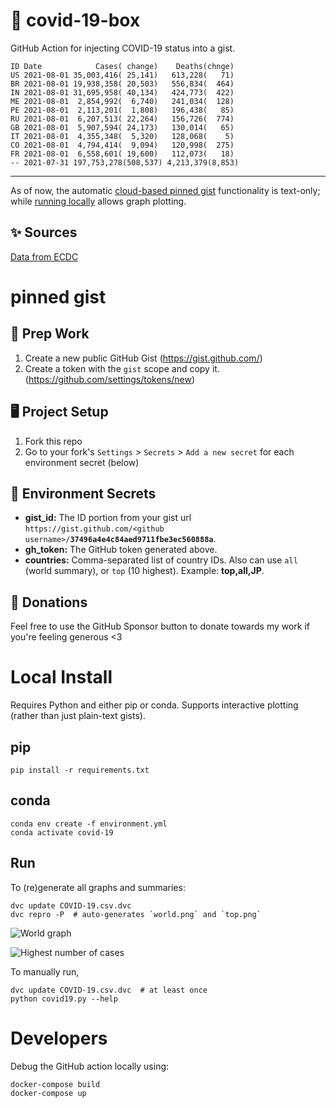 # 🏥 covid-19-box

GitHub Action for injecting COVID-19 status into a gist.

```
ID Date            Cases( change)    Deaths(chnge)
US 2021-08-01 35,003,416( 25,141)   613,228(   71)
BR 2021-08-01 19,938,358( 20,503)   556,834(  464)
IN 2021-08-01 31,695,958( 40,134)   424,773(  422)
ME 2021-08-01  2,854,992(  6,740)   241,034(  128)
PE 2021-08-01  2,113,201(  1,808)   196,438(   85)
RU 2021-08-01  6,207,513( 22,264)   156,726(  774)
GB 2021-08-01  5,907,594( 24,173)   130,014(   65)
IT 2021-08-01  4,355,348(  5,320)   128,068(    5)
CO 2021-08-01  4,794,414(  9,094)   120,998(  275)
FR 2021-08-01  6,558,601( 19,600)   112,073(   18)
-- 2021-07-31 197,753,278(508,537) 4,213,379(8,853)
```

---

As of now, the automatic [cloud-based pinned gist](#pinned-gist) functionality is text-only;
while [running locally](#local-install) allows graph plotting.

## ✨ Sources

[Data from ECDC](https://www.ecdc.europa.eu/en/publications-data/download-todays-data-geographic-distribution-covid-19-cases-worldwide)

# pinned gist

## 🎒 Prep Work
1. Create a new public GitHub Gist (https://gist.github.com/)
1. Create a token with the `gist` scope and copy it. (https://github.com/settings/tokens/new)

## 🖥 Project Setup
1. Fork this repo
1. Go to your fork's `Settings` > `Secrets` > `Add a new secret` for each environment secret (below)

## 🤫 Environment Secrets
- **gist_id:** The ID portion from your gist url `https://gist.github.com/<github username>/`**`37496a4e4c84aed9711fbe3ec560888a`**.
- **gh_token:** The GitHub token generated above.
- **countries:** Comma-separated list of country IDs. Also can use `all` (world summary), or `top` (10 highest). Example: **top,all,JP**.

## 💸 Donations

Feel free to use the GitHub Sponsor button to donate towards my work if you're feeling generous <3

# Local Install

Requires Python and either pip or conda. Supports interactive plotting (rather than just plain-text gists).

## pip

```
pip install -r requirements.txt
```

## conda

```
conda env create -f environment.yml
conda activate covid-19
```

## Run

To (re)generate all graphs and summaries:

```
dvc update COVID-19.csv.dvc
dvc repro -P  # auto-generates `world.png` and `top.png`
```

![World graph](world.png)

![Highest number of cases](top.png)

To manually run,

```
dvc update COVID-19.csv.dvc  # at least once
python covid19.py --help
```

# Developers

Debug the GitHub action locally using:

```
docker-compose build
docker-compose up
```
